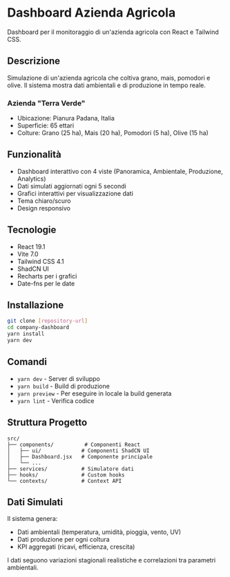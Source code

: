 # Dashboard Azienda Agricola

Dashboard per il monitoraggio di un'azienda agricola con React e Tailwind CSS.

## Descrizione

Simulazione di un'azienda agricola che coltiva grano, mais, pomodori e olive. Il sistema mostra dati ambientali e di produzione in tempo reale.

### Azienda "Terra Verde"
- Ubicazione: Pianura Padana, Italia
- Superficie: 65 ettari
- Colture: Grano (25 ha), Mais (20 ha), Pomodori (5 ha), Olive (15 ha)

## Funzionalità

- Dashboard interattivo con 4 viste (Panoramica, Ambientale, Produzione, Analytics)
- Dati simulati aggiornati ogni 5 secondi
- Grafici interattivi per visualizzazione dati
- Tema chiaro/scuro
- Design responsivo

## Tecnologie

- React 19.1
- Vite 7.0
- Tailwind CSS 4.1
- ShadCN UI
- Recharts per i grafici
- Date-fns per le date

## Installazione

```bash
git clone [repository-url]
cd company-dashboard
yarn install
yarn dev
```

## Comandi

- `yarn dev` - Server di sviluppo
- `yarn build` - Build di produzione
- `yarn preview` - Per eseguire in locale la build generata
- `yarn lint` - Verifica codice

## Struttura Progetto

```
src/
├── components/          # Componenti React
│   ├── ui/             # Componenti ShadCN UI
│   ├── Dashboard.jsx   # Componente principale
│   └── ...
├── services/           # Simulatore dati
├── hooks/              # Custom hooks
└── contexts/           # Context API
```

## Dati Simulati

Il sistema genera:
- Dati ambientali (temperatura, umidità, pioggia, vento, UV)
- Dati produzione per ogni coltura
- KPI aggregati (ricavi, efficienza, crescita)

I dati seguono variazioni stagionali realistiche e correlazioni tra parametri ambientali.
